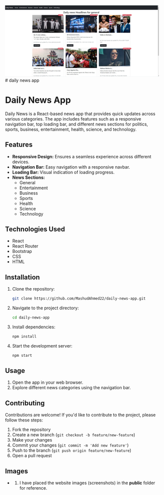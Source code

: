 ![Screenshot (323)](https://github.com/MashudAhmed22/News-App/blob/master/public/newsapp%20screenshot.jpg)# daily news app
# Daily News App

Daily News is a React-based news app that provides quick updates across various categories. The app includes features such as a responsive navigation bar, top loading bar, and different news sections for politics, sports, business, entertainment, health, science, and technology.

## Features

- **Responsive Design:** Ensures a seamless experience across different devices.
- **Navigation Bar:** Easy navigation with a responsive navbar.
- **Loading Bar:** Visual indication of loading progress.
- **News Sections:**
  - General
  - Entertainment
  - Business
  - Sports
  - Health
  - Science
  - Technology

## Technologies Used

- React
- React Router
- Bootstrap
- CSS
- HTML

## Installation

1. Clone the repository:

    ```bash
    git clone https://github.com/MashudAhmed22/daily-news-app.git
    ```
2. Navigate to the project directory:

    ```bash
    cd daily-news-app
    ```

3. Install dependencies:

    ```bash
    npm install
    ```
4. Start the development server:

    ```bash
    npm start
    ```
## Usage

1. Open the app in your web browser.
2. Explore different news categories using the navigation bar.

## Contributing

Contributions are welcome! If you'd like to contribute to the project, please follow these steps:

1. Fork the repository
2. Create a new branch (`git checkout -b feature/new-feature`)
3. Make your changes
4. Commit your changes (`git commit -m 'Add new feature'`)
5. Push to the branch (`git push origin feature/new-feature`)
6. Open a pull request

## Images
- 1. I have placed the website images (screenshots) in the **public** folder for reference.

